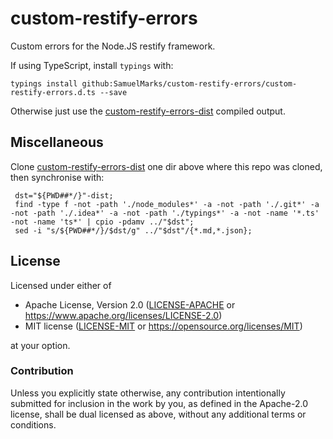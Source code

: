 custom-restify-errors
=====================

Custom errors for the Node.JS restify framework.

If using TypeScript, install `typings` with:

    typings install github:SamuelMarks/custom-restify-errors/custom-restify-errors.d.ts --save

Otherwise just use the [custom-restify-errors-dist](https://github.com/SamuelMarks/custom-restify-errors-dist) compiled output.

## Miscellaneous

Clone [custom-restify-errors-dist](https://github.com/SamuelMarks/custom-restify-errors-dist) one dir above where this repo was cloned, then synchronise with:

     dst="${PWD##*/}"-dist;
     find -type f -not -path './node_modules*' -a -not -path './.git*' -a -not -path './.idea*' -a -not -path './typings*' -a -not -name '*.ts' -not -name 'ts*' | cpio -pdamv ../"$dst";
     sed -i "s/${PWD##*/}/$dst/g" ../"$dst"/{*.md,*.json};

## License

Licensed under either of

- Apache License, Version 2.0 ([LICENSE-APACHE](LICENSE-APACHE) or <https://www.apache.org/licenses/LICENSE-2.0>)
- MIT license ([LICENSE-MIT](LICENSE-MIT) or <https://opensource.org/licenses/MIT>)

at your option.

### Contribution

Unless you explicitly state otherwise, any contribution intentionally submitted
for inclusion in the work by you, as defined in the Apache-2.0 license, shall be
dual licensed as above, without any additional terms or conditions.
